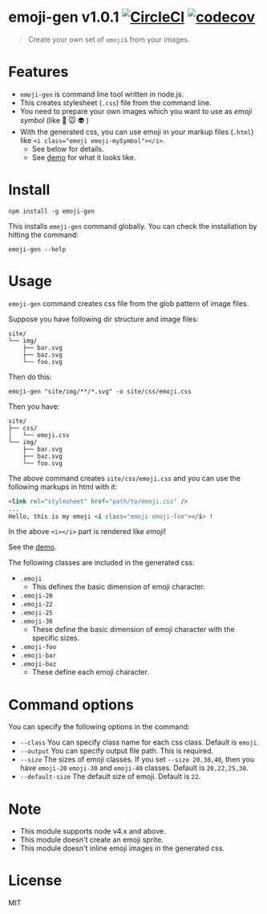 # emoji-gen v1.0.1 [![CircleCI](https://circleci.com/gh/kt3k/emoji-gen.svg?style=svg)](https://circleci.com/gh/kt3k/emoji-gen) [![codecov](https://codecov.io/gh/kt3k/emoji-gen/branch/master/graph/badge.svg)](https://codecov.io/gh/kt3k/emoji-gen)

> Create your own set of `emoji`s from your images.

# Features

- `emoji-gen` is command line tool written in node.js.
- This creates stylesheet (`.css`) file from the command line.
- You need to prepare your own images which you want to use as *emoji symbol* (like :dog: :mouse: :alien: )
- With the generated css, you can use emoji in your markup files (`.html`) like `<i class="emoji emoji-mySymbol"></i>`.
  - See below for details.
  - See [demo][demo] for what it looks like.


# Install

    npm install -g emoji-gen

This installs `emoji-gen` command globally. You can check the installation by hitting the command:

    emoji-gen --help

# Usage

`emoji-gen` command creates css file from the glob pattern of image files.

Suppose you have following dir structure and image files:

    site/
    └── img/
        ├── bar.svg
        ├── baz.svg
        └── foo.svg

Then do this:

    emoji-gen "site/img/**/*.svg" -o site/css/emoji.css

Then you have:

    site/
    ├── css/
    │   └── emoji.css
    └── img/
        ├── bar.svg
        ├── baz.svg
        └── foo.svg

The above command creates `site/css/emoji.css` and you can use the following markups in html with it:

```html
<link rel="stylesheet" href="path/to/emoji.css" />
...
Hello, this is my emoji <i class="emoji emoji-foo"></i> !
```

In the above `<i></i>` part is rendered like *emoji*!

See the [demo][demo].

The following classes are included in the generated css:

- `.emoji`
  - This defines the basic dimension of emoji character.
- `.emoji-20`
- `.emoji-22`
- `.emoji-25`
- `.emoji-30`
  - These define the basic dimension of emoji character with the specific sizes.
- `.emoji-foo`
- `.emoji-bar`
- `.emoji-baz`
  - These define each emoji character.

# Command options

You can specify the following options in the command:

- `--class` You can specify class name for each css class. Default is `emoji`.
- `--output` You can specify output file path. This is required.
- `--size` The sizes of emoji classes. If you set `--size 20,30,40`, then you have `emoji-20` `emoji-30` and `emoji-40` classes. Default is `20,22,25,30`.
- `--default-size` The default size of emoji. Default is `22`.

# Note

- This module supports node v4.x and above.
- This module doesn't create an emoji sprite.
- This module doesn't inline emoji images in the generated css.

# License

MIT

[demo]: https://kt3k.github.io/emoji-gen/demo/
